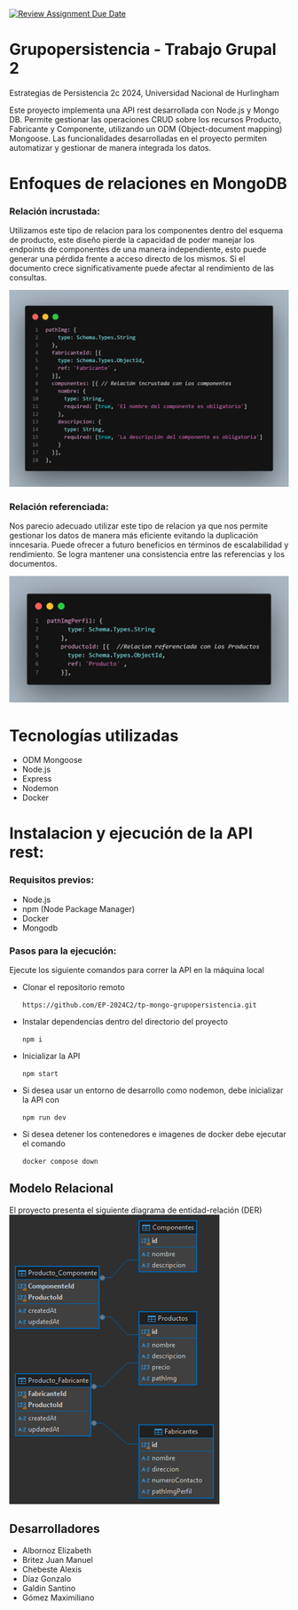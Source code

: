 [![Review Assignment Due Date](https://classroom.github.com/assets/deadline-readme-button-22041afd0340ce965d47ae6ef1cefeee28c7c493a6346c4f15d667ab976d596c.svg)](https://classroom.github.com/a/QBnwEJ5z)

# Grupopersistencia - Trabajo Grupal 2

Estrategias de Persistencia 2c 2024, Universidad Nacional de Hurlingham

Este proyecto implementa una API rest desarrollada con Node.js y Mongo DB. Permite gestionar las operaciones CRUD sobre los recursos Producto, Fabricante y Componente, utilizando un ODM (Object-document mapping) Mongoose. Las funcionalidades desarrolladas en el proyecto permiten automatizar y gestionar de manera integrada los datos.

# Enfoques de relaciones en MongoDB

### Relación incrustada:

Utilizamos este tipo de relacion para los componentes dentro del esquema de producto, este diseño pierde la capacidad de poder manejar los endpoints de componentes de una manera independiente, esto puede generar una pérdida frente a acceso directo de los mismos.
Si el documento crece significativamente puede afectar al rendimiento de las consultas.

![Incrustada](./img/Incrustada.png)

### Relación referenciada:

Nos parecio adecuado utilizar este tipo de relacion ya que nos permite gestionar los datos de manera más eficiente evitando la duplicación inncesaria. Puede ofrecer a futuro beneficios en términos de escalabilidad y rendimiento.
Se logra mantener una consistencia entre las referencias y los documentos.

![Referenciada](./img/Referenciada.png)

# Tecnologías utilizadas

- ODM Mongoose
- Node.js
- Express
- Nodemon
- Docker

# Instalacion y ejecución de la API rest:

### Requisitos previos:

- Node.js
- npm (Node Package Manager)
- Docker
- Mongodb

### Pasos para la ejecución:

Ejecute los siguiente comandos para correr la API en la máquina local

- Clonar el repositorio remoto

  `https://github.com/EP-2024C2/tp-mongo-grupopersistencia.git`

- Instalar dependencias dentro del directorio del proyecto

  `npm i`

- Inicializar la API

  `npm start`

- Si desea usar un entorno de desarrollo como nodemon, debe inicializar la API con

  `npm run dev`

- Si desea detener los contenedores e imagenes de docker debe ejecutar el comando

  `docker compose down`

## Modelo Relacional

El proyecto presenta el siguiente diagrama de entidad-relación (DER)
![DER](./img/DER.png)

## Desarrolladores

- Albornoz Elizabeth
- Britez Juan Manuel
- Chebeste Alexis
- Díaz Gonzalo
- Galdin Santino
- Gómez Maximiliano

